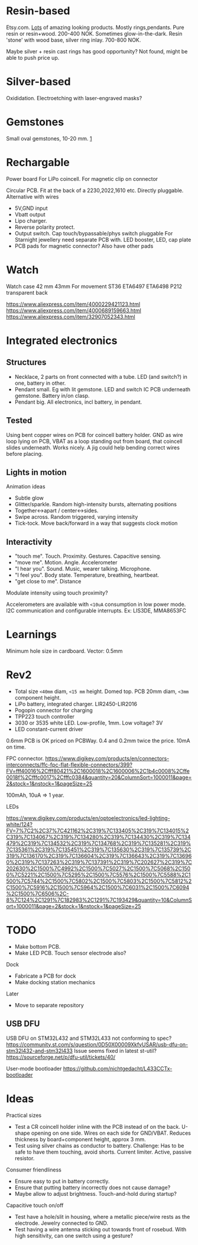 

# Resin-based

Etsy.com. [Lots](https://www.etsy.com/no-en/search?q=epoxy+jewelry&explicit=1&page=3) of amazing looking products. Mostly rings,pendants.
Pure resin or resin+wood. 200-400 NOK. Sometimes glow-in-the-dark.
Resin 'stone' with wood base, silver ring inlay. 700-800 NOK.

Maybe silver + resin cast rings has good opportunity? Not found, might be able to push price up.

# Silver-based

Oxididation. Electroetching with laser-engraved masks?

# Gemstones

Small oval gemstones, 10-20 mm. [1](https://www.gemselect.com/group/gemselect.php?a=0&base_shape=Oval,Pear,Round&min_l=10.00&max_l=20.00&min_w=10.00&max_w=20.00&styles=Cabochon%27,%27Plain-Cut&price_asc=1&page=1)


# Rechargable

Power board
For LiPo coincell.
For magnetic clip on connector


Circular PCB. Fit at the back of a 2230,2022,1610 etc.
Directly pluggable. Alternative with wires
- 5V,GND input
- Vbatt output
- Lipo charger.
- Reverse polarity protect.
- Output switch. Cap touch/bypassable/phys switch pluggable
For Starnight jewellery need separate PCB with. LED booster, LED, cap plate
- PCB pads for magnetic connector? Also have other pads

# Watch
Watch case 42 mm 43mm 
For movement ST36 ETA6497 ETA6498 P212
transparent back

https://www.aliexpress.com/item/4000229421123.html
https://www.aliexpress.com/item/4000689159663.html
https://www.aliexpress.com/item/32907052343.html

# Integrated electronics

## Structures

* Necklace, 2 parts on front connected with a tube. LED (and switch?) in one, battery in other.
* Pendant small. Eg with lit gemstone. LED and switch IC PCB underneath gemstone. Battery in/on clasp. 
* Pendant big. All electronics, incl battery, in pendant.

## Tested

Using bent copper wires on PCB for coincell battery holder.
GND as wire loop lying on PCB, VBAT as a loop standing out from board, that coincell slides underneath. Works nicely.
A jig could help bending correct wires before placing.

## Lights in motion

Animation ideas

* Subtle glow
* Glitter/sparkle. Random high-intensity bursts, alternating positions
* Together<->apart / center<->sides. 
* Swipe across. Random triggered, varying intensity
* Tick-tock. Move back/forward in a way that suggests clock motion

## Interactivity

* "touch me". Touch. Proximity. Gestures. Capacitive sensing.
* "move me". Motion. Angle. Accelerometer
* "I hear you". Sound. Music, wearer talking. Microphone.
* "I feel you". Body state. Temperature, breathing, heartbeat.
* "get close to me". Distance

Modulate intensity using touch proximity?

Accelerometers are available with `<10uA` consumption in low power mode.
I2C communication and configurable interrupts. Ex: LIS3DE, MMA8653FC 

# Learnings

Minimum hole size in cardboard. Vector: 0.5mm

# Rev2

* Total size `<40mm` diam, `<15 mm` height. Domed top. PCB 20mm diam, `<3mm` component height.
* LiPo battery, integrated charger. LIR2450-LIR2016
* Pogopin connector for charging
* TPP223 touch controller
* 3030 or 3535 white LED. Low-profile, 1mm. Low voltage? 3V
* LED constant-current driver

0.6mm PCB is OK priced on PCBWay. 0.4 and 0.2mm twice the price.
10mA on time.

FPC connector.
https://www.digikey.com/products/en/connectors-interconnects/ffc-fpc-flat-flexible-connectors/399?FV=fff40016%2Cfff80421%2C1600018%2C1600006%2C1b4c0008%2Cffe0018f%2Cfffc0017%2Cfffc0384&quantity=20&ColumnSort=1000011&page=2&stock=1&nstock=1&pageSize=25

100mAh, 10uA => 1 year.

LEDs

https://www.digikey.com/products/en/optoelectronics/led-lighting-white/124?FV=7%7C2%2C37%7C421162%2C319%7C133405%2C319%7C134015%2C319%7C134067%2C319%7C134280%2C319%7C134430%2C319%7C134479%2C319%7C134532%2C319%7C134768%2C319%7C135281%2C319%7C135361%2C319%7C135451%2C319%7C135630%2C319%7C135739%2C319%7C136170%2C319%7C136604%2C319%7C136643%2C319%7C136960%2C319%7C137263%2C319%7C137391%2C319%7C202627%2C319%7C202630%2C1500%7C4992%2C1500%7C5027%2C1500%7C5068%2C1500%7C5221%2C1500%7C5295%2C1500%7C5576%2C1500%7C5588%2C1500%7C5744%2C1500%7C5802%2C1500%7C5803%2C1500%7C5812%2C1500%7C5916%2C1500%7C5964%2C1500%7C6031%2C1500%7C6094%2C1500%7C6506%2C-8%7C124%2C1291%7C182983%2C1291%7C193429&quantity=10&ColumnSort=1000011&page=2&stock=1&nstock=1&pageSize=25

# TODO

* Make bottom PCB.
* Make LED PCB. Touch sensor electrode also?


Dock

* Fabricate a PCB for dock
* Make docking station mechanics


Later

* Move to separate repository


## USB DFU

USB DFU on STM32L432 and STM32L433
not conforming to spec?
https://community.st.com/s/question/0D50X00009XkfyUSAR/usb-dfu-on-stm32l432-and-stm32l433
Issue seems fixed in latest st-util?
https://sourceforge.net/p/dfu-util/tickets/40/

User-mode bootloader
https://github.com/nichtgedacht/L433CCTx-bootloader

# Ideas

Practical sizes

* Test a CR coincell holder inline with the PCB instead of on the back.
U-shape opening on one side. Wires on each side for GND/VBAT.
Reduces thickness by board+component height, approx 3 mm.
* Test using silver chains as conductor to battery.
Challenge: Has to be safe to have them touching, avoid shorts.
Current limiter. Active, passive resistor.

Consumer friendliness

* Ensure easy to put in battery correctly.
* Ensure that putting battery incorrectly does not cause damage?
* Maybe allow to adjust brightness. Touch-and-hold during startup?

Capacitive touch on/off

* Test have a hole/slit in housing, where a metallic piece/wire rests as the electrode.
Jewelry connected to GND.
* Test having a wire antenna sticking out towards front of rosebud.
With high sensitivity, can one switch using a gesture?



